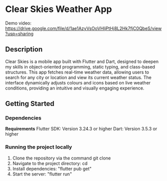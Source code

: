 # Clear Skies Weather App

Demo video: https://drive.google.com/file/d/1ae1AzyVsOoVHljPtHj8L2Hk7fjC0QbeS/view?usp=sharing

## Description

Clear Skies is a mobile app built with Flutter and Dart, designed to deepen my skills in object-oriented programming, static typing, and class-based structures. This app fetches real-time weather data, allowing users to search for any city or location and view its current weather status. The interface dynamically adjusts colours and icons based on live weather conditions, providing an intuitive and visually engaging experience.

## Getting Started

### Dependencies

**Requirements**
Flutter SDK: Version 3.24.3 or higher
Dart: Version 3.5.3 or higher

### Running the project locally

1. Clone the repository via the command git clone <repo-url>
2. Navigate to the project directory: cd <project-directory>
2. Install dependencies: "flutter pub get"
3. Start the server: "flutter run"
